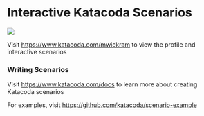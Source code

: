 # Interactive Katacoda Scenarios

[![](http://shields.katacoda.com/katacoda/mwickram/count.svg)](https://www.katacoda.com/mwickram "Get your profile on Katacoda.com")

Visit https://www.katacoda.com/mwickram to view the profile and interactive scenarios

### Writing Scenarios
Visit https://www.katacoda.com/docs to learn more about creating Katacoda scenarios

For examples, visit https://github.com/katacoda/scenario-example
